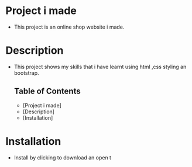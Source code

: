 # Project i made
- This project is an online shop website i made.
# Description
- This project shows my skills that i have learnt using html ,css styling an bootstrap.

  ## Table of Contents
  - [Project i made]
  - [Description]
  - [Installation]

# Installation
- Install by clicking to download an open t
